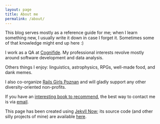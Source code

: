 ```yaml
---
layout: page
title: About me
permalink: /about/
---
```


This blog serves mostly as a reference guide for me; when I learn something new, I usually write it down in case I forget it. Sometimes some of that knowledge might end up here :)

I work as a QA at [Cognifide](https://www.cognifide.com). My professional interests revolve mostly around software development and data analysis.

Others things I enjoy: linguistics, astrophysics, RPGs, well-made food, and dank memes. 

I also co-organize [Rails Girls Poznan](http://www.railsgirls.com/poznan) and will gladly support any other diversity-oriented non-profits.

If you have an [interesting book to recommend](https://www.goodreads.com/user/show/90496754-magda), the best way to contact me is via [email](mailto:hello@magda.space).

This page has been created using [Jekyll Now](https://github.com/barryclark/jekyll-now); its source code (and other silly projects of mine) are available [here](https://github.com/mkmozgawa).